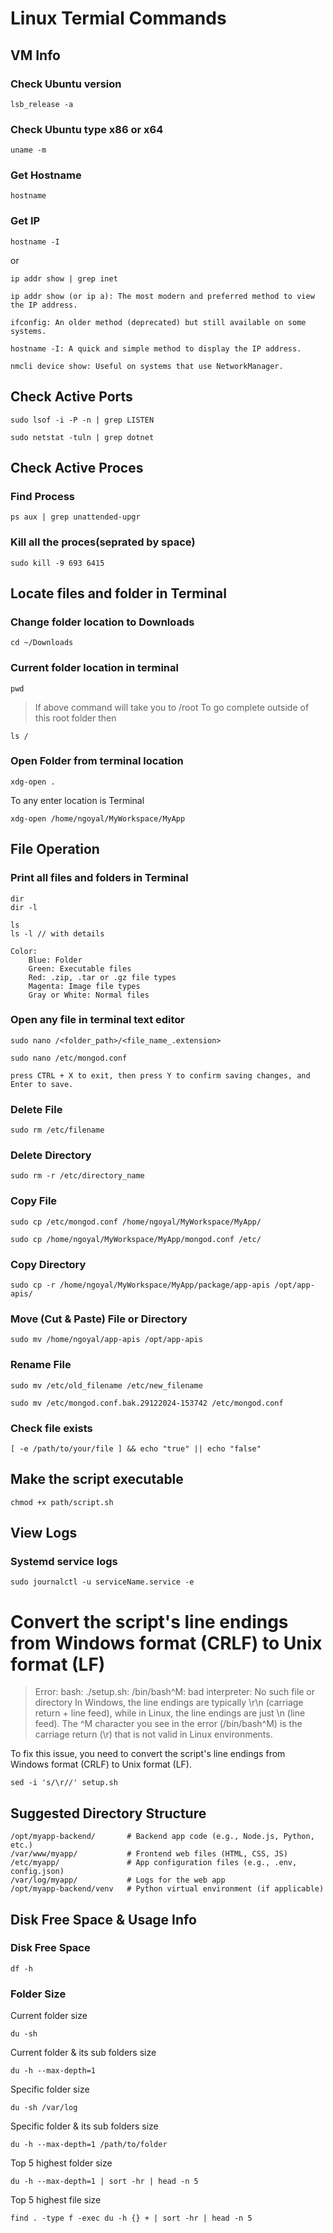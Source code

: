 # Linux Termial Commands

## VM Info

### Check Ubuntu version
```
lsb_release -a
```

### Check Ubuntu type x86 or x64
```
uname -m
```

### Get Hostname
```
hostname
```

### Get IP

```
hostname -I
```

or

```
ip addr show | grep inet

ip addr show (or ip a): The most modern and preferred method to view the IP address.

ifconfig: An older method (deprecated) but still available on some systems.

hostname -I: A quick and simple method to display the IP address.

nmcli device show: Useful on systems that use NetworkManager.
```

## Check Active Ports

```
sudo lsof -i -P -n | grep LISTEN
```

```
sudo netstat -tuln | grep dotnet
```

## Check Active Proces

### Find Process
```
ps aux | grep unattended-upgr
```

### Kill all the proces(seprated by space)
```
sudo kill -9 693 6415
```

## Locate files and folder in Terminal

### Change folder location to Downloads
```
cd ~/Downloads
```

### Current folder location in terminal
```
pwd
```

> If above command will take you to /root
> To go complete outside of this root folder then

```
ls /
```

### Open Folder from terminal location

```
xdg-open .
```

To any enter location is Terminal
```
xdg-open /home/ngoyal/MyWorkspace/MyApp
```

## File Operation

### Print all files and folders in Terminal
```
dir
dir -l

ls
ls -l // with details

Color:
    Blue: Folder
    Green: Executable files
    Red: .zip, .tar or .gz file types
    Magenta: Image file types
    Gray or White: Normal files
```

### Open any file in terminal text editor

```
sudo nano /<folder_path>/<file_name_.extension>
```

```
sudo nano /etc/mongod.conf

press CTRL + X to exit, then press Y to confirm saving changes, and Enter to save.
```

### Delete File

```
sudo rm /etc/filename
```

### Delete Directory

```
sudo rm -r /etc/directory_name
```

### Copy File

```
sudo cp /etc/mongod.conf /home/ngoyal/MyWorkspace/MyApp/
```

```
sudo cp /home/ngoyal/MyWorkspace/MyApp/mongod.conf /etc/
```

### Copy Directory

```
sudo cp -r /home/ngoyal/MyWorkspace/MyApp/package/app-apis /opt/app-apis/
```

### Move (Cut & Paste) File or Directory

```
sudo mv /home/ngoyal/app-apis /opt/app-apis
```

### Rename File

```
sudo mv /etc/old_filename /etc/new_filename
```

```
sudo mv /etc/mongod.conf.bak.29122024-153742 /etc/mongod.conf
```

### Check file exists

```
[ -e /path/to/your/file ] && echo "true" || echo "false"
```

## Make the script executable

```
chmod +x path/script.sh
```

## View Logs

### Systemd service logs

```
sudo journalctl -u serviceName.service -e
```

# Convert the script's line endings from Windows format (CRLF) to Unix format (LF)
> Error: bash: ./setup.sh: /bin/bash^M: bad interpreter: No such file or directory
In Windows, the line endings are typically \r\n (carriage return + line feed), while in Linux, the line endings are just \n (line feed). The ^M character you see in the error (/bin/bash^M) is the carriage return (\r) that is not valid in Linux environments.

To fix this issue, you need to convert the script's line endings from Windows format (CRLF) to Unix format (LF).
```
sed -i 's/\r//' setup.sh
```
## Suggested Directory Structure

```
/opt/myapp-backend/       # Backend app code (e.g., Node.js, Python, etc.)
/var/www/myapp/           # Frontend web files (HTML, CSS, JS)
/etc/myapp/               # App configuration files (e.g., .env, config.json)
/var/log/myapp/           # Logs for the web app
/opt/myapp-backend/venv   # Python virtual environment (if applicable)
```

## Disk Free Space & Usage Info

### Disk Free Space

```
df -h
```

### Folder Size

Current folder size
```
du -sh
```

Current folder & its sub folders size
```
du -h --max-depth=1
```

Specific folder size
```
du -sh /var/log
```

Specific folder & its sub folders size
```
du -h --max-depth=1 /path/to/folder
```

Top 5 highest folder size
```
du -h --max-depth=1 | sort -hr | head -n 5
```

Top 5 highest file size
```
find . -type f -exec du -h {} + | sort -hr | head -n 5
```